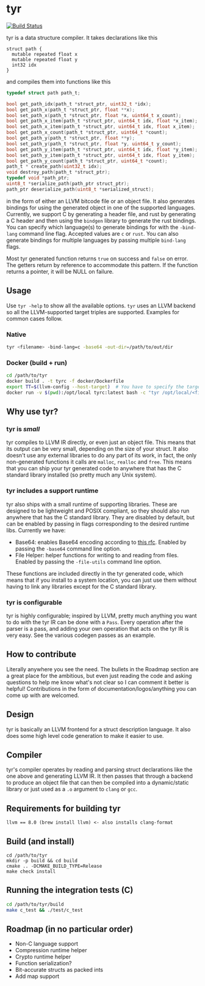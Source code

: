 # tyr
[![Build Status](https://travis-ci.org/bzcheeseman/tyr.svg?branch=master)](https://travis-ci.org/bzcheeseman/tyr)

tyr is a data structure compiler. It takes declarations like this
```
struct path {
  mutable repeated float x
  mutable repeated float y
  int32 idx
}
```
and compiles them into functions like this
```c
typedef struct path path_t;

bool get_path_idx(path_t *struct_ptr, uint32_t *idx);
bool get_path_x(path_t *struct_ptr, float **x);
bool set_path_x(path_t *struct_ptr, float *x, uint64_t x_count);
bool get_path_x_item(path_t *struct_ptr, uint64_t idx, float *x_item);
bool set_path_x_item(path_t *struct_ptr, uint64_t idx, float x_item);
bool get_path_x_count(path_t *struct_ptr, uint64_t *count);
bool get_path_y(path_t *struct_ptr, float **y);
bool set_path_y(path_t *struct_ptr, float *y, uint64_t y_count);
bool get_path_y_item(path_t *struct_ptr, uint64_t idx, float *y_item);
bool set_path_y_item(path_t *struct_ptr, uint64_t idx, float y_item);
bool get_path_y_count(path_t *struct_ptr, uint64_t *count);
path_t * create_path(uint32_t idx);
void destroy_path(path_t *struct_ptr);
typedef void *path_ptr;
uint8_t *serialize_path(path_ptr struct_ptr);
path_ptr deserialize_path(uint8_t *serialized_struct);
```
in the form of either an LLVM bitcode file or an object file. It also generates bindings 
for using the generated  object in one of the supported languages. Currently, we support 
C by generating a header file, and rust by generating a C header and then using the `bindgen`
library to generate the rust bindings. You can specify which language(s) to generate bindings for with 
the `-bind-lang` command line flag. Accepted values are `c` or `rust`. You can also generate bindings 
for multiple languages by passing multiple `bind-lang` flags.

Most tyr generated function returns `true` on success and `false` on error. The getters return by 
reference to accommodate this pattern. If the function returns a pointer, it will be NULL on failure.

## Usage
Use `tyr -help` to show all the available options. `tyr` uses an LLVM backend so all the LLVM-supported target triples
are supported. Examples for common cases follow.

### Native
```bash
tyr <filename> -bind-lang=c -base64 -out-dir=/path/to/out/dir
```

### Docker (build + run)
```bash
cd /path/to/tyr
docker build . -t tyrc -f docker/Dockerfile
export TT=$(llvm-config --host-target)  # You have to specify the target triple, because otherwise it'll be compiled for alpine linux (the dockerfile OS)
docker run -v $(pwd):/opt/local tyrc:latest bash -c "tyr /opt/local/<filename> -bind-lang=c -target-triple=${TT} -file-utils -out-dir=/opt/local"
```


## Why use tyr?

### tyr is *small*
tyr compiles to LLVM IR directly, or even just an object file. This means that its output
can be very small, depending on the size of your struct. It also doesn't use any external libraries 
to do any part of its work, in fact, the only non-generated functions it calls are `malloc`,
`realloc` and `free`. This means that you can ship your tyr generated code to anywhere that has 
the C standard library installed (so pretty much any Unix system).

### tyr includes a support runtime
tyr also ships with a small runtime of supporting libraries. These are designed to be lightweight
and POSIX compliant, so they should also run anywhere that has the C standard library. They are
disabled by default, but can be enabled by passing in flags corresponding to the desired runtime
libs. Currently we have:

 - Base64: enables Base64 encoding according to [this rfc](https://tools.ietf.org/html/rfc4648#section-5). Enabled by passing the `-base64` command line option.
 - File Helper: helper functions for writing to and reading from files. Enabled by passing the `-file-utils` command line option.
 
These functions are included directly in the tyr generated code, which means that if you install to a system location, you can just use them
without having to link any libraries except for the C standard library.
 
### tyr is configurable
tyr is highly configurable; inspired by LLVM, pretty much anything you want to do with the tyr IR can be done with a `Pass`. Every operation after the parser is 
a pass, and adding your own operation that acts on the tyr IR is very easy. See the various codegen passes as an example.

## How to contribute
Literally anywhere you see the need. The bullets in the Roadmap section are a great place
for the ambitious, but even just reading the code and asking questions to help me know what's not
clear so I can comment it better is helpful! Contributions in the form of 
documentation/logos/anything you can come up with are welcomed.

## Design
tyr is basically an LLVM frontend for a struct description language. It also does some high level 
code generation to make it easier to use.

## Compiler
tyr's compiler operates by reading and parsing struct declarations like the one above
and generating LLVM IR. It then passes that through a backend to produce an object file
that can then be compiled into a dynamic/static library or just used
as a `.o` argument to `clang` or `gcc`.

## Requirements for building tyr
```
llvm == 8.0 (brew install llvm) <- also installs clang-format
```

## Build (and install)
```
cd /path/to/tyr
mkdir -p build && cd build
cmake .. -DCMAKE_BUILD_TYPE=Release
make check install
```

## Running the integration tests (C)
```bash
cd /path/to/tyr/build
make c_test && ./test/c_test
```

## Roadmap (in no particular order)
- Non-C language support
- Compression runtime helper
- Crypto runtime helper
- Function serialization?
- Bit-accurate structs as packed ints
- Add map support
